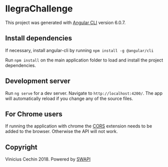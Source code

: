 # IlegraChallenge

This project was generated with [Angular CLI](https://github.com/angular/angular-cli) version 6.0.7.

## Install dependencies
If necessary, install angular-cli by running `npm install -g @angular/cli`

Run `npm install` on the main application folder to load and install the project dependencies.

## Development server

Run `ng serve` for a dev server. Navigate to `http://localhost:4200/`. The app will automatically reload if you change any of the source files.

## For Chrome users

If running the application with chrome the [CORS](https://chrome.google.com/webstore/detail/allow-control-allow-origi/nlfbmbojpeacfghkpbjhddihlkkiljbi) extension needs to be added to the browser. Otherwise the API will not work.

## Copyright

Vinicius Cechin 2018. Powered by [SWAPI](https://swapi.co/)
